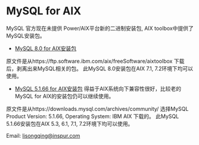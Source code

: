 # MySQL for AIX 

MySQL 官方现在未提供 Power/AIX平台新的二进制安装包, AIX toolbox中提供了MySQL安装包。

* [MySQL 8.0 for AIX安装包](https://github.com/powerfans/MySQL_for_AIX/releases/tag/MySQL_8.0_for_AIX)

 原文件是从https://ftp.software.ibm.com/aix/freeSoftware/aixtoolbox 下载后，剥离出来MySQL相关的包。
 此MySQL 8.0安装包在AIX 7.1, 7.2环境下均可以使用。
 
 * [MySQL 5.1.66 for AIX安装包](https://github.com/powerfans/MySQL_for_AIX/releases/tag/MySQL_5.1.66_for_AIX) 得益于AIX系统向下兼容性很好，比较老的MySQL for AIX的安装包仍可以继续使用。

 原文件是从https://downloads.mysql.com/archives/community/ 选择MySQL Product Version: 5.1.66, Operating System: IBM AIX 下载的。
 此MySQL 5.1.66安装包在AIX 5.3, 6.1, 7.1, 7.2环境下均可以使用。

 
Email: lisongqing@inspur.com
